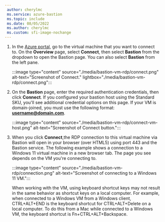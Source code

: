 ```yaml
---
 author: cherylmc
 ms.service: azure-bastion
 ms.topic: include
 ms.date: 08/05/2022
 ms.author: cherylmc
 ms.custom: sfi-image-nochange
---
```


1. In the [Azure portal](https://portal.azure.com), go to the virtual machine that you want to connect to. On the **Overview** page, select **Connect**, then select **Bastion** from the dropdown to open the Bastion page. You can also select **Bastion** from the left pane. 

   :::image type="content" source="./media/bastion-vm-rdp/connect.png" alt-text="Screenshot of Connect." lightbox="./media/bastion-vm-rdp/connect.png":::

1. On the **Bastion** page, enter the required authentication credentials, then click **Connect**. If you configured your bastion host using the Standard SKU, you'll see additional credential options on this page. If your VM is domain-joined, you must use the following format: **username@domain.com**.

   :::image type="content" source="./media/bastion-vm-rdp/connect-vm-host.png" alt-text="Screenshot of Connect button.":::

1. When you click **Connect**,the RDP connection to this virtual machine via Bastion will open in your browser (over HTML5) using port 443 and the Bastion service. The following example shows a connection to a Windows 11 virtual machine in a new browser tab. The page you see depends on the VM you're connecting to.

   :::image type="content" source="./media/bastion-vm-rdp/connection.png" alt-text="Screenshot of connecting to a Windows 11 VM.":::

   When working with the VM, using keyboard shortcut keys may not result in the same behavior as shortcut keys on a local computer. For example, when connected to a Windows VM from a Windows client, CTRL+ALT+END is the keyboard shortcut for CTRL+ALT+Delete on a local computer. To do this from a Mac while connected to a Windows VM, the keyboard shortcut is Fn+CTRL+ALT+Backspace.
